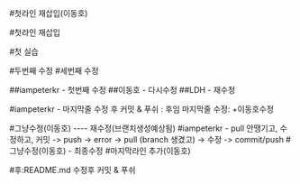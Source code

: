 #첫라인 재삽입(이동호)

#첫라인 재삽입

#첫 실습

#두번째 수정
#세번째 수정

##iampeterkr - 첫번째 수정
##이동호 - 다시수정
##LDH - 재수정

#iampeterkr - 마지막줄 수정 후 커밋 & 푸쉬  : 후임 마지막줄 수정: +이동호수정

#그냥수정(이동호) ---- 재수정(브랜치생성예상됨)
#iampeterkr - pull 안땡기고, 수정하고, 커밋 -> push -> error -> pull (branch 생겼고) -> 수정 -> commit/push
#그냥수정(이동호) - 최종수정
#마지막라인 추가(이동호)

#후:README.md 수정후 커밋 & 푸쉬
